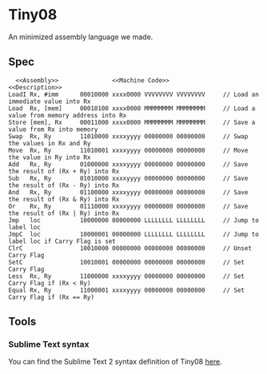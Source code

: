 Tiny08
================

An minimized assembly language we made.

Spec
---------------

```
  <<Assembly>>		         <<Machine Code>>				        <<Description>>
LoadI Rx, #imm		00010000 xxxx0000 VVVVVVVV VVVVVVVV		// Load an immediate value into Rx
Load  Rx, [mem]		00010100 xxxx0000 MMMMMMMM MMMMMMMM		// Load a value from memory address into Rx
Store [mem], Rx		00011000 xxxx0000 MMMMMMMM MMMMMMMM		// Save a value from Rx into memory
Swap  Rx, Ry		11010000 xxxxyyyy 00000000 00000000		// Swap the values in Rx and Ry
Move  Rx, Ry		11010001 xxxxyyyy 00000000 00000000		// Move the value in Ry into Rx
Add   Rx, Ry		01000000 xxxxyyyy 00000000 00000000		// Save the result of (Rx + Ry) into Rx
Sub   Rx, Ry		01010000 xxxxyyyy 00000000 00000000		// Save the result of (Rx - Ry) into Rx
And   Rx, Ry		01100000 xxxxyyyy 00000000 00000000		// Save the result of (Rx & Ry) into Rx
Or    Rx, Ry		01110000 xxxxyyyy 00000000 00000000		// Save the result of (Rx | Ry) into Rx
Jmp   loc			10000000 00000000 LLLLLLLL LLLLLLLL		// Jump to label loc
JmpC  loc			10000001 00000000 LLLLLLLL LLLLLLLL		// Jump to label loc if Carry Flag is set
ClrC				10010000 00000000 00000000 00000000		// Unset Carry Flag
SetC				10010001 00000000 00000000 00000000		// Set Carry Flag
Less  Rx, Ry		11000000 xxxxyyyy 00000000 00000000		// Set Carry Flag if (Rx < Ry)
Equal Rx, Ry		11000001 xxxxyyyy 00000000 00000000		// Set Carry Flag if (Rx == Ry)

```


Tools
---------------

### Sublime Text syntax

You can find the Sublime Text 2 syntax definition of Tiny08 [here](https://github.com/raincole/sublime-tiny08).